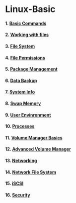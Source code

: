 # Linux-Basic

#### 1. [Basic Commands](https://github.com/vqmanh/Linux-Basic/blob/master/Basic%20Commands.md)
#### 2. [Working with files](https://github.com/vqmanh/Linux-Basic/blob/master/Working%20with%20files.md)
#### 3. [File System](https://github.com/vqmanh/Linux-Basic/blob/master/File%20System.md)
#### 4. [File Permissions](https://github.com/vqmanh/Linux-Basic/blob/master/File%20Permissions.md)
#### 5. [Package Management](https://github.com/vqmanh/Linux-Basic/blob/master/Package%20Management.md)
#### 6. [Data Backup](https://github.com/vqmanh/Linux-Basic/blob/master/Data%20Backup.md)
#### 7. [System Info](https://github.com/vqmanh/Linux-Basic/blob/master/System%20Info.md)
#### 8. [Swap Memory](https://github.com/vqmanh/Linux-Basic/blob/master/Swap%20Memory.md)
#### 9. [User Envinronment]()
#### 10. [Processes]()
#### 11. [Volume Manager Basics]()
#### 12. [Advanced Volume Manager]()
#### 13. [Networking]()
#### 14. [Network File System]()
#### 15. [iSCSI]()
#### 16. [Security]()
